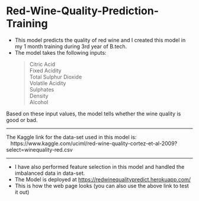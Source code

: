 # Red-Wine-Quality-Prediction-Training

- This model predicts the quality of red wine and I created this model in my 1 month training during 3rd year of B.tech. <br>
- The model takes the following inputs:
  >Citric Acid <br>
  >Fixed Acidity <br>
  >Total Sulphur Dioxide <br>
  >Volatile Acidity <br>
  >Sulphates <br>
  >Density <br>
  >Alcohol <br>
 
Based on these input values, the model tells whether the wine quality is good or bad.

<hr>
The Kaggle link for the data-set used in this model is: <br>
 &nbsp;&nbsp;  https://www.kaggle.com/uciml/red-wine-quality-cortez-et-al-2009?select=winequality-red.csv
 
<hr>

- I have also performed feature selection in this model and handled the imbalanced data in data-set.  <br>
- The Model is deployed at https://redwinequalitypredict.herokuapp.com/<br>
- This is how the web page looks (you can also use the above link to test it out) <br>

 




